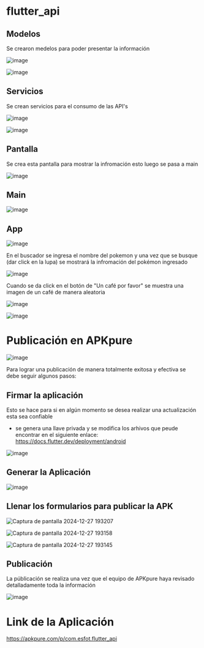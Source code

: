 # flutter_api

## Modelos

Se crearon medelos para poder presentar la información

![image](https://github.com/user-attachments/assets/1c500a19-0a3d-4a05-998b-598dcfc2a8a5)

![image](https://github.com/user-attachments/assets/fee71d97-ee14-4f20-aad3-06f45d53d768)

## Servicios

Se crean servicios para el consumo de las API's

![image](https://github.com/user-attachments/assets/438e11c4-fbb3-40b5-843f-d7942c2890d7)

![image](https://github.com/user-attachments/assets/7993bfc7-4f9a-4b98-8cde-b11137880e92)

## Pantalla
Se crea esta pantalla para mostrar la infromación esto luego se pasa a main

![image](https://github.com/user-attachments/assets/151e2443-6a9a-4263-8536-3962e5307776)


## Main

![image](https://github.com/user-attachments/assets/5d021bf3-1404-4680-8a0d-c8e7ad478308)



## App
![image](https://github.com/user-attachments/assets/60c52136-921e-4cb0-b9d2-ffc00fa53b68)


En el buscador se ingresa el nombre del pokemon y una vez que se busque (dar click en la lupa) se mostrará la infromación del pokémon ingresado

![image](https://github.com/user-attachments/assets/7f7808aa-2df0-4c65-aba0-3697ba346f52)

Cuando se da click en el botón de "Un café por favor" se muestra una imagen de un café de manera aleatoria

![image](https://github.com/user-attachments/assets/74622748-8830-4f29-adca-6daf7169c4e1)


![image](https://github.com/user-attachments/assets/4684f3f5-8ce1-448c-ac50-40aa105d1c2a)


# Publicación en APKpure

![image](https://github.com/user-attachments/assets/2ca132c3-cf12-487d-a6bb-275ca8e56233)


Para lograr una publicación de manera totalmente exitosa y efectiva se debe seguir algunos pasos:

## Firmar la aplicación 
Esto se hace para si en algún momento se desea realizar una actualización esta sea confiable

- se genera una llave privada y se modifica los arhivos que peude encontrar en el siguiente enlace:
https://docs.flutter.dev/deployment/android 

![image](https://github.com/user-attachments/assets/35228a42-8103-4098-8031-9eb830209e3a)

## Generar la Aplicación

![image](https://github.com/user-attachments/assets/46cef3cd-b39b-405b-a825-c71689d3bc6e)

## Llenar los formularios para publicar la APK

![Captura de pantalla 2024-12-27 193207](https://github.com/user-attachments/assets/6b4fec79-ce70-4302-8444-1eaf6d2f6054)

![Captura de pantalla 2024-12-27 193158](https://github.com/user-attachments/assets/1abe96c7-f8c3-4e34-bc4c-d66a04f9383d)

![Captura de pantalla 2024-12-27 193145](https://github.com/user-attachments/assets/69df2088-9cfe-495c-8f63-6d0e8da74097)

## Publicación
La públicación se realiza una vez que el equipo de APKpure haya revisado detalladamente toda la información

![image](https://github.com/user-attachments/assets/f4b2f763-8951-4991-9a12-3526a25d960d)


# Link de la Aplicación

https://apkpure.com/p/com.esfot.flutter_api
 
